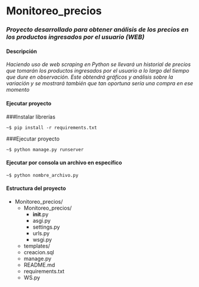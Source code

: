 # Monitoreo_precios

### _Proyecto desarrollado para obtener análisis de los precios en los productos ingresados por el usuario (WEB)_

#### Descripción
_Haciendo uso de web scraping en Python se llevará un historial de precios que tomarán los productos ingresados por el usuario a lo largo del tiempo que dure en observación. Este obtendrá gráficos y análisis sobre la variación y se mostrará también que tan oportuna sería una compra en ese momento_


#### Ejecutar proyecto
###Instalar librerías
```
~$ pip install -r requirements.txt
```
###Ejecutar proyecto
```
~$ python manage.py runserver
```

#### Ejecutar por consola un archivo en específico
```
~$ python nombre_archivo.py
```

#### Estructura del proyecto
+ Monitoreo_precios/
    + Monitoreo_precios/
      + __init__.py
      + asgi.py
      + settings.py
      + urls.py
      + wsgi.py
    + templates/
    + creacion.sql
    + manage.py
    + README.md
    + requirements.txt
    + WS.py
